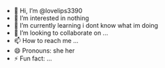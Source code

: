 - 👋 Hi, I’m @lovelips3390
- 👀 I’m interested in nothing
- 🌱 I’m currently learning i dont know what im doing
- 💞️ I’m looking to collaborate on ...
- 📫 How to reach me ...
- 😄 Pronouns: she her
- ⚡ Fun fact: ...

<!---
lovelips3390/lovelips3390 is a ✨ special ✨ repository because its `README.md` (this file) appears on your GitHub profile.
You can click the Preview link to take a look at your changes.
--->
